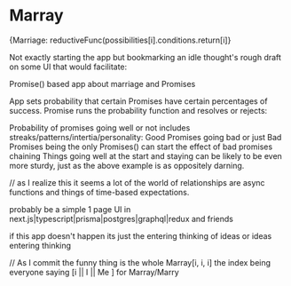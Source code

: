 # Marray
{Marriage: reductiveFunc(possibilities[i].conditions.return[i]}

Not exactly starting the app but bookmarking an idle thought's rough draft on some UI that would facilitate:

Promise() based app about marriage and Promises

App sets probability that certain Promises have certain percentages of success.
Promise runs the probability function and resolves or rejects:

Probability of promises going well or not includes streaks/patterns/intertia/personality:
Good Promises going bad or just Bad Promises being the only Promises() can start the effect of bad promises chaining
Things going well at the start and staying can be likely to be even more sturdy, just as the above example is as oppositely darning. 

// as I realize this it seems a lot of the world of relationships are async functions and things of time-based expectations.

probably be a simple 1 page UI in next.js|typescript|prisma|postgres|graphql|redux and friends 

if this app doesn't happen its just the entering thinking of ideas or ideas entering thinking

// As I commit the funny thing is the whole Marray[i, i, i] the index being everyone saying [i || I || Me ] for Marray/Marry
